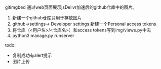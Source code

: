 gitimgbed 通过web页面展示jsDelivr加速后的github仓库中的图片。

1. 新建一个github仓库只用于存放图片
2. github->settings-> Developer settings 新建一个Personal access tokens
3. 将仓库（<用户名>/<仓库名>）和access tokens写到img/views.py中去
4. python3 manage.py runserver

todo:
* 复制成功有alert提示
* 图片上传